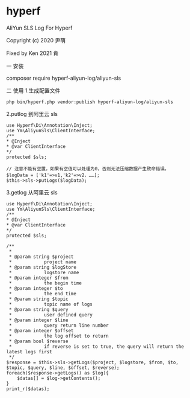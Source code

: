 # hyperf
AliYun SLS Log For Hyperf

Copyright (c) 2020 尹萌

Fixed by Ken 2021 肯


一 安装

composer require hyperf-aliyun-log/aliyun-sls

二 使用
  1.生成配置文件
    
    php bin/hyperf.php vendor:publish hyperf-aliyun-log/aliyun-sls
  
  2.putlog 到阿里云 sls
  
    use Hyperf\Di\Annotation\Inject;
    use Ym\AliyunSls\ClientInterface;
    /**
    * @Inject
    * @var ClientInterface
    */
    protected $sls;
    
    // 注意不能有空置，如果有空值可以处理为0，否则无法压缩数据产生致命错误。
    $logData = ['k1'=>v1,'k2'=>v2，……];
    $this->sls->putLogs($logData);
    
  3.getlog 从阿里云 sls 
  
    use Hyperf\Di\Annotation\Inject;
    use Ym\AliyunSls\ClientInterface;
    /**
    * @Inject
    * @var ClientInterface
    */
    protected $sls;
    
    /**
     *
     * @param string $project
     *            project name
     * @param string $logStore
     *            logstore name
     * @param integer $from
     *            the begin time
     * @param integer $to
     *            the end time
     * @param string $topic
     *            topic name of logs
     * @param string $query
     *            user defined query
     * @param integer $line
     *            query return line number
     * @param integer $offset
     *            the log offset to return
     * @param bool $reverse
     *            if reverse is set to true, the query will return the latest logs first
     */
    $response = $this->sls->getLogs($project, $logstore, $from, $to, $topic, $query, $line, $offset, $reverse);
    foreach($response->getLogs() as $log){
        $datas[] = $log->getContents();
    }
    print_r($datas);
    
       
       
       

